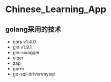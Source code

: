 # Chinese_Learning_App

## golang采用的技术

- cors v1.4.0
- gin v1.9.1
- gin-swagger
- viper
- zap
- gorm
- go-sql-driver/mysql

